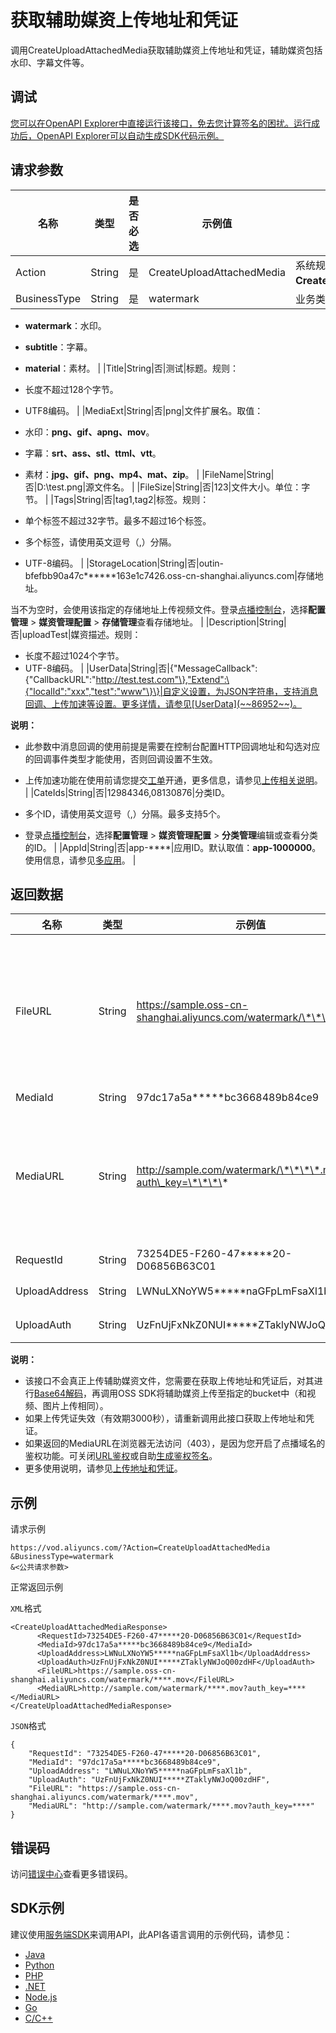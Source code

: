 # 获取辅助媒资上传地址和凭证

调用CreateUploadAttachedMedia获取辅助媒资上传地址和凭证，辅助媒资包括水印、字幕文件等。

## 调试

[您可以在OpenAPI Explorer中直接运行该接口，免去您计算签名的困扰。运行成功后，OpenAPI Explorer可以自动生成SDK代码示例。](https://api.aliyun.com/#product=vod&api=CreateUploadAttachedMedia&type=RPC&version=2017-03-21)

## 请求参数

|名称|类型|是否必选|示例值|描述|
|--|--|----|---|--|
|Action|String|是|CreateUploadAttachedMedia|系统规定参数。取值：**CreateUploadAttachedMedia**。 |
|BusinessType|String|是|watermark|业务类型。取值：

 -   **watermark**：水印。
-   **subtitle**：字幕。
-   **material**：素材。 |
|Title|String|否|测试|标题。规则：

 -   长度不超过128个字节。
-   UTF8编码。 |
|MediaExt|String|否|png|文件扩展名。取值：

 -   水印：**png、gif、apng、mov**。
-   字幕：**srt、ass、stl、ttml、vtt**。
-   素材：**jpg、gif、png、mp4、mat、zip**。 |
|FileName|String|否|D:\\test.png|源文件名。 |
|FileSize|String|否|123|文件大小。单位：字节。 |
|Tags|String|否|tag1,tag2|标签。规则：

 -   单个标签不超过32字节。最多不超过16个标签。
-   多个标签，请使用英文逗号（,）分隔。
-   UTF-8编码。 |
|StorageLocation|String|否|outin-bfefbb90a47c\*\*\*\*\*\*163e1c7426.oss-cn-shanghai.aliyuncs.com|存储地址。

 当不为空时，会使用该指定的存储地址上传视频文件。登录[点播控制台](https://vod.console.aliyun.com/?spm=a2c4g.11186623.2.15.6948257eaZ4m54#/vod/settings/censored)，选择**配置管理** \> **媒资管理配置** \> **存储管理**查看存储地址。 |
|Description|String|否|uploadTest|媒资描述。规则：

 -   长度不超过1024个字节。
-   UTF-8编码。 |
|UserData|String|否|\{"MessageCallback":\{"CallbackURL":"http://test.test.com"\},"Extend":\{"localId":"xxx","test":"www"\}\}|自定义设置，为JSON字符串，支持消息回调、上传加速等设置。更多详情，请参见[UserData](~~86952~~)。

 **说明：**

-   此参数中消息回调的使用前提是需要在控制台配置HTTP回调地址和勾选对应的回调事件类型才能使用，否则回调设置不生效。
-   上传加速功能在使用前请您提交[工单](https://selfservice.console.aliyun.com/ticket/createIndex)开通，更多信息，请参见[上传相关说明](~~55396~~)。 |
|CateIds|String|否|12984346,08130876|分类ID。

 -   多个ID，请使用英文逗号（,）分隔。最多支持5个。
-   登录[点播控制台](https://vod.console.aliyun.com/?spm=a2c4g.11186623.2.15.6948257eaZ4m54#/vod/settings/censored)，选择**配置管理** \> **媒资管理配置** \> **分类管理**编辑或查看分类的ID。 |
|AppId|String|否|app-\*\*\*\*|应用ID。默认取值：**app-1000000**。使用信息，请参见[多应用](~~113600~~)。 |

## 返回数据

|名称|类型|示例值|描述|
|--|--|---|--|
|FileURL|String|https://sample.oss-cn-shanghai.aliyuncs.com/watermark/\*\*\*\*.mov|文件OSS地址（不带鉴权）。添加水印时该地址可做为[添加水印](~~98617~~)接口的入参FileUrl。 |
|MediaId|String|97dc17a5a\*\*\*\*\*bc3668489b84ce9|媒资ID。 |
|MediaURL|String|http://sample.com/watermark/\*\*\*\*.mov?auth\_key=\*\*\*\*|媒资地址。如果配置了CDN域名则返回CDN地址，否则为OSS地址。 |
|RequestId|String|73254DE5-F260-47\*\*\*\*\*20-D06856B63C01|请求ID。 |
|UploadAddress|String|LWNuLXNoYW5\*\*\*\*\*naGFpLmFsaXl1b|上传地址。 |
|UploadAuth|String|UzFnUjFxNkZ0NUI\*\*\*\*\*ZTaklyNWJoQ00zdHF|上传凭证。 |

**说明：**

-   该接口不会真正上传辅助媒资文件，您需要在获取上传地址和凭证后，对其进行[Base64解码](~~55397~~)，再调用OSS SDK将辅助媒资上传至指定的bucket中（和视频、图片上传相同）。
-   如果上传凭证失效（有效期3000秒），请重新调用此接口获取上传地址和凭证。
-   如果返回的MediaURL在浏览器无法访问（403），是因为您开启了点播域名的鉴权功能。可关闭[URL鉴权](~~86090~~)或自助[生成鉴权签名](~~57007~~)。
-   更多使用说明，请参见[上传地址和凭证](~~55397~~)。

## 示例

请求示例

```
https://vod.aliyuncs.com/?Action=CreateUploadAttachedMedia
&BusinessType=watermark
&<公共请求参数>
```

正常返回示例

`XML`格式

```
<CreateUploadAttachedMediaResponse>
	  <RequestId>73254DE5-F260-47*****20-D06856B63C01</RequestId>
	  <MediaId>97dc17a5a*****bc3668489b84ce9</MediaId>
	  <UploadAddress>LWNuLXNoYW5*****naGFpLmFsaXl1b</UploadAddress>
	  <UploadAuth>UzFnUjFxNkZ0NUI*****ZTaklyNWJoQ00zdHF</UploadAuth>
	  <FileURL>https://sample.oss-cn-shanghai.aliyuncs.com/watermark/****.mov</FileURL>
	  <MediaURL>http://sample.com/watermark/****.mov?auth_key=****</MediaURL>
</CreateUploadAttachedMediaResponse>
```

`JSON`格式

```
{
    "RequestId": "73254DE5-F260-47*****20-D06856B63C01",
    "MediaId": "97dc17a5a*****bc3668489b84ce9",
    "UploadAddress": "LWNuLXNoYW5*****naGFpLmFsaXl1b",
    "UploadAuth": "UzFnUjFxNkZ0NUI*****ZTaklyNWJoQ00zdHF",
    "FileURL": "https://sample.oss-cn-shanghai.aliyuncs.com/watermark/****.mov",
    "MediaURL": "http://sample.com/watermark/****.mov?auth_key=****"
}
```

## 错误码

访问[错误中心](https://error-center.aliyun.com/status/product/vod)查看更多错误码。

## SDK示例

建议使用[服务端SDK](~~101789~~)来调用API，此API各语言调用的示例代码，请参见：

-   [Java](~~61063~~)
-   [Python](~~61054~~)
-   [PHP](~~61069~~)
-   [.NET](~~84750~~)
-   [Node.js](~~101396~~)
-   [Go](~~101411~~)
-   [C/C++](~~101261~~)

